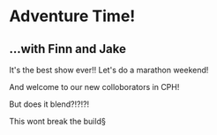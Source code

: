 # Adventure Time!

## ...with Finn and Jake 

It's the best show ever!!   Let's do a marathon weekend!

And welcome to our new colloborators in CPH!

But does it blend?!?!?!

This wont break the build§

